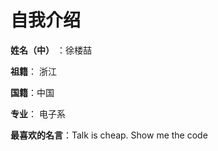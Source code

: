 # 自我介绍

**姓名（中）** ：徐楼喆

**祖籍**： 浙江

**国籍**：中国 

**专业**： 电子系

**最喜欢的名言**：Talk is cheap. Show me the code



